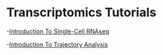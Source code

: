 # Transcriptomics Tutorials

-[Introduction To Single-Cell RNAseq](https://best-tufts.github.io/intro_to_single_cell_rnaseq/00_introduction)

-[Introduction To Trajectory Analysis](https://best-tufts.github.io/intro_to_trajectory_analysis/trajectoryAnalysis/00_background/)
